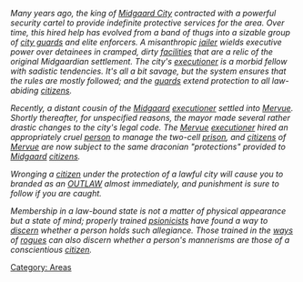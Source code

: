*Many years ago, the king of [Midgaard
City](:Category:_Midgaard "wikilink") contracted with a powerful
security cartel to provide indefinite protective services for the area.
Over time, this hired help has evolved from a band of thugs into a
sizable group of [city guards](Townguard_Mobs "wikilink") and elite
enforcers. A misanthropic [jailer](Jailer_Mobs "wikilink") wields
executive power over detainees in cramped, dirty
[facilities](Jail_Rooms "wikilink") that are a relic of the original
Midgaardian settlement. The city's
[executioner](Executioner_Mobs "wikilink") is a morbid fellow with
sadistic tendencies. It's all a bit savage, but the system ensures that
the rules are mostly followed; and the
[guards](Townguard_Mobs "wikilink") extend protection to all law-abiding
[citizens](Citizen_Mobs "wikilink").*

*Recently, a distant cousin of the
[Midgaard](:Category:_Midgaard "wikilink")
[executioner](Executioner_Mobs "wikilink") settled into
[Mervue](:Category:_Mervue "wikilink"). Shortly thereafter, for
unspecified reasons, the mayor made several rather drastic changes to
the city's legal code. The [Mervue](:Category:_Mervue "wikilink")
[executioner](Executioner_Mobs "wikilink") hired an appropriately cruel
[person](Jailer_Mobs "wikilink") to manage the two-cell
[prison](Jail_Rooms "wikilink"), and [citizens](Citizen_Mobs "wikilink")
of [Mervue](:Category:_Mervue "wikilink") are now subject to the same
draconian "protections" provided to
[Midgaard](:Category:_Midgaard "wikilink")
[citizens](Citizen_Mobs "wikilink").*

*Wronging a [citizen](Citizen_Mobs "wikilink") under the protection of a
lawful city will cause you to branded as an
[OUTLAW](Outlaw_Flag "wikilink") almost immediately, and punishment is
sure to follow if you are caught.*

*Membership in a law-bound state is not a matter of physical appearance
but a state of mind; properly trained
[psionicists](:Category:_Psionicists "wikilink") have found a way to
[discern](Bioscan "wikilink") whether a person holds such allegiance.
Those trained in the [ways](Rogue_Lore "wikilink") of
[rogues](:Category:_Rogues "wikilink") can also discern whether a
person's mannerisms are those of a conscientious
[citizen](Citizen_Mobs "wikilink").*

[Category: Areas](Category:_Areas "wikilink")

